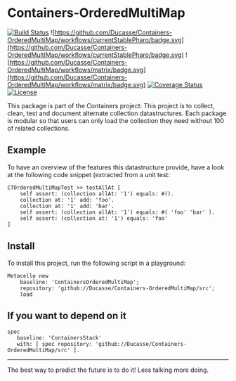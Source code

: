 # Containers-OrderedMultiMap
[![Build Status](https://travis-ci.com/Ducasse/Containers-OrderedMultiMap.svg?branch=master)](https://travis-ci.com/Ducasse/Containers-OrderedMultiMap)
![https://github.com/Ducasse/Containers-OrderedMultiMap/workflows/currentStablePharo/badge.svg](https://github.com/Ducasse/Containers-OrderedMultiMap/workflows/currentStablePharo/badge.svg)
![https://github.com/Ducasse/Containers-OrderedMultiMap/workflows/matrix/badge.svg](https://github.com/Ducasse/Containers-OrderedMultiMap/workflows/matrix/badge.svg)
[![Coverage Status](https://coveralls.io/repos/github//Ducasse/Containers-OrderedMultiMap/badge.svg?branch=master)](https://coveralls.io/github//Ducasse/Containers-Grid?branch=master)
[![License](https://img.shields.io/badge/license-MIT-blue.svg)]()

<!-- [![Build status](https://ci.appveyor.com/api/projects/status/1wdnjvmlxfbml8qo?svg=true)](https://ci.appveyor.com/project/olekscode/dataframe)  -->



This package is part of the Containers project: This project is to collect, clean, 
test and document alternate collection datastructures. Each package is modular so that users 
can only load the collection they need without 100 of related collections.



## Example
To have an overview of the features this datastructure provide, have a look at the following code snippet (extracted from a unit test:

```st
CTOrderedMultiMapTest >> testAllAt [
	self assert: (collection allAt: '1') equals: #().
	collection at: '1' add: 'foo'.
	collection at: '1' add: 'bar'.
	self assert: (collection allAt: '1') equals: #( 'foo' 'bar' ).
	self assert: (collection at: '1') equals: 'foo' 
]
```
## Install
To install this project, run the following script in a playground:

```st
Metacello new
	baseline: 'ContainersOrderedMultiMap';
	repository: 'github://Ducasse/Containers-OrderedMultiMap/src';
	load
```

## If you want to depend on it 

```smalltalk
spec 
   baseline: 'ContainersStack' 
   with: [ spec repository: 'github://Ducasse/Containers-OrderedMultiMap/src' ].
```



----




The best way to predict the future is to do it!
Less talking more doing. 

